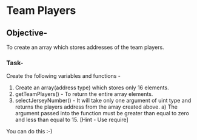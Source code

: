 # Team Players

## Objective-

To create an array which stores addresses of the team players.

### Task-

Create the following variables and functions -

1. Create an array(address type) which stores only 16 elements.
2. getTeamPlayers() - To return the entire array elements.
3. selectJerseyNumber() - It will take only one argument of uint type and returns the players address from the array created above. a) The argument passed into the function must be greater than equal to zero and less than equal to 15. [Hint - Use require]

You can do this :-)
